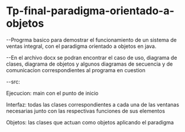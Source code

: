 # Tp-final-paradigma-orientado-a-objetos

--Progrma basico para demostrar el funcionamiento de un sistema de ventas integral, con el paradigma orientado a objetos en java.

--En el archivo docx se podran encontrar el caso de uso, diagrama de clases, diagrama de objetos y algunos diagramas de secuencia y de comunicacion correspondientes al programa en cuestion

--src:

  Ejecucion: main con el punto de inicio 
  
  Interfaz: todas las clases correspondientes a cada una de las ventanas necesarias junto con las respectivas funciones de sus elementos
  
  Objetos: las clases que actuan como objetos aplicando el paradigma
